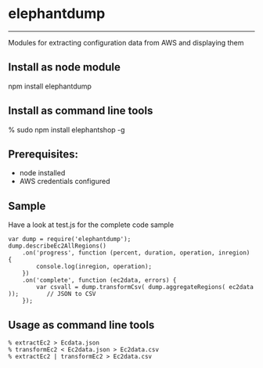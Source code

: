 # elephantdump
-------------------------
Modules for extracting configuration data from AWS and displaying them

Install as node module
----------------------

npm install elephantdump



Install as command line tools
-----------------------------

% sudo npm install elephantshop -g


Prerequisites:
---------------

* node installed
* AWS credentials configured


Sample
------
Have a look at test.js for the complete code sample
```
var dump = require('elephantdump');
dump.describeEc2AllRegions()
    .on('progress', function (percent, duration, operation, inregion) {
        console.log(inregion, operation);
    })
    .on('complete', function (ec2data, errors) {
        var csvall = dump.transformCsv( dump.aggregateRegions( ec2data ));        // JSON to CSV
    });
```

Usage as command line tools
---------------------------
```
% extractEc2 > Ecdata.json
% transformEc2 < Ec2data.json > Ec2data.csv
% extractEc2 | transformEc2 > Ec2data.csv
```

